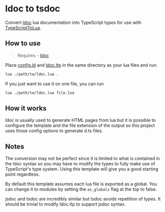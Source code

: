 # ldoc to tsdoc

Convert [ldoc](https://github.com/lunarmodules/ldoc) lua documentation into TypeScript types for use with [TypeScriptToLua](https://typescripttolua.github.io/).

## How to use

> Requires - [ldoc](https://github.com/lunarmodules/ldoc)

Place [config.ld](config.ld) and [ldoc.ltp](ldoc.ltp) in the same directory as your lua files and run:

```sh
lua ./path/to/ldoc.lua .
```

If you just want to use it on one file, you can run

```sh
lua ./path/to/ldoc.lua file.lua
```

## How it works

ldoc is usually used to generate HTML pages from lua but it is possible to configure the template and the file extension of the output so this project uses those config options to generate d.ts files.

## Notes

The conversion may not be perfect since it is limited to what is contained in the ldoc syntax so you may have to modify the types to fully make use of TypeScript's type system. Using this template will give you a good starting point regardless.

By default this template assumes each lua file is exported as a global. You can change it to modules by setting the `as_globals` flag at the top to false.

jsdoc and tsdoc are incredibly similar but tsdoc avoids repetition of types. It should be trivial to modify ldoc.ltp to support jsdoc syntax.
